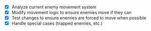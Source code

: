 - [x] Analyze current enemy movement system
- [x] Modify movement logic to ensure enemies move if they can
- [x] Test changes to ensure enemies are forced to move when possible
- [x] Handle special cases (trapped enemies, etc.)
